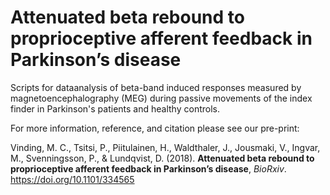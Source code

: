# Attenuated beta rebound to proprioceptive afferent feedback in Parkinson’s disease

Scripts for dataanalysis of beta-band induced responses measured by magnetoencephalography (MEG) during passive movements of the index finder in Parkinson's patients and healthy controls.

For more information, reference, and citation please see our pre-print:

Vinding, M. C., Tsitsi, P., Piitulainen, H., Waldthaler, J., Jousmaki, V., Ingvar, M., Svenningsson, P., & Lundqvist, D. (2018). **Attenuated beta rebound to proprioceptive afferent feedback in Parkinson’s disease**, *BioRxiv*. https://doi.org/10.1101/334565
